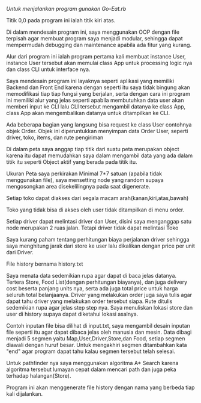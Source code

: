 *Untuk menjalankan program gunakan Go-Eat.rb*

Titik 0,0 pada program ini ialah titik kiri atas.

Di dalam mendesain program ini, saya menggunakan OOP dengan file terpisah agar membuat program saya menjadi modular, sehingga dapat mempermudah debugging dan maintenance apabila ada fitur yang kurang.

Alur dari program ini ialah program pertama kali membuat instance User, instance User tersebut akan memulai class App untuk processing logic nya dan class CLI untuk interface nya.

Saya mendesain program ini layaknya seperti aplikasi yang memiliki Backend dan Front End karena dengan seperti itu saya tidak bingung akan memodifikasi tiap tiap fungsi yang berjalan, serta dengan cara ini program ini memiliki alur yang jelas seperti apabila membutuhkan data user akan memberi input ke CLI lalu CLI tersebut mengambil datanya ke class App, class App akan mengembalikan datanya untuk ditampilkan ke CLI.

Ada beberapa bagian yang langsung bisa request ke class User contohnya objek Order. Objek ini diperuntukkan menyimpan data Order User, seperti driver, toko, items, dan rute pengiriman

Di dalam peta saya anggap tiap titik dari suatu peta merupakan object karena itu dapat memudahkan saya dalam mengambil data yang ada dalam titik itu seperti Object aktif yang berada pada titik itu.

Ukuran Peta saya perkirakan Minimal 7*7 satuan (apabila tidak menggunakan file), saya mensetting node yang random supaya mengosongkan area disekelilingnya pada saat digenerate.

Setiap toko dapat diakses dari segala macam arah(kanan,kiri,atas,bawah)

Toko yang tidak bisa di akses oleh user tidak ditampilkan di menu order.

Setiap driver dapat melintasi driver dan User, disini saya menganggap satu node merupakan 2 ruas jalan. Tetapi driver tidak dapat melintasi Toko

Saya kurang paham tentang perhitungan biaya perjalanan driver sehingga saya menghitung jarak dari store ke user lalu dikalikan dengan price per unit dari Driver.

File history bernama history.txt

Saya menata data sedemikian rupa agar dapat di baca jelas datanya. Tertera Store, Food List(dengan perhitungan biayanya), dan juga delivery cost beserta panjang units nya, serta ada juga total price untuk harga seluruh total belanjaanya. Driver yang melakukan order juga saya tulis agar dapat tahu driver yang melakukan order tersebut siapa. Rute ditulis sedemikian rupa agar jelas step step nya. Saya menuliskan lokasi store dan user di history supaya dapat diketahui lokasi asalnya.

Contoh inputan file bisa dilihat di input.txt, saya mengambil desain inputan file seperti itu agar dapat dibaca jelas oleh manusia dan mesin. Data dibagi menjadi 5 segmen yaitu Map,User,Driver,Store,dan Food, setiap segmen diawali dengan huruf besar. Untuk mengakhiri segmen ditambahkan kata "end" agar program dapat tahu kalau segmen tersebut telah selesai.

Untuk pathfinder nya saya menggunakan algoritma A* Search karena algoritma tersebut lumayan cepat dalam mencari path dan juga peka terhadap halangan(Store).

Program ini akan menggenerate file history dengan nama yang berbeda tiap kali dijalankan.